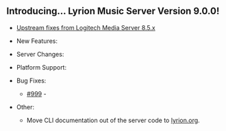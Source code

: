 ## Introducing... Lyrion Music Server Version 9.0.0!

- [Upstream fixes from Logitech Media Server 8.5.x](changelog-lms8.md)

- New Features:

- Server Changes:

- Platform Support:

- Bug Fixes:

	- [#999](https://github.com/LMS-Community/slimserver/issues/999) \-

- Other:

	- Move CLI documentation out of the server code to [lyrion.org](https://lyrion.org/reference/cli/introduction/).


